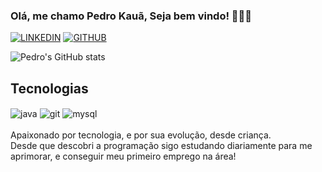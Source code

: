 
### **Olá, me chamo Pedro Kauã, Seja bem vindo!** 👋👨‍💻

[![LINKEDIN](https://img.shields.io/badge/LinkedIn-0077B5?style=for-the-badge&logo=linkedin&logoColor=white)](https://www.linkedin.com/in/pedro-kau%C3%A3-silva-dos-santos-52794226b/)
[![GITHUB](https://img.shields.io/badge/GitHub-100000?style=for-the-badge&logo=github&logoColor=white)](https://github.com/PedroKawan)

![Pedro's GitHub stats](https://github-readme-stats.vercel.app/api?username=PedroKawan&show_icons=true&theme=transparent)

## Tecnologias
<div style="display: inline_block">
<img align="center" alt="java" src="https://img.shields.io/badge/Java-ED8B00?style=for-the-badge&logo=openjdk&logoColor=white" />
<img align="center" alt="git" src="https://img.shields.io/badge/GIT-E44C30?style=for-the-badge&logo=git&logoColor=white" />
<img align="center" alt="mysql" src="https://img.shields.io/badge/MySQL-005C84?style=for-the-badge&logo=mysql&logoColor=white"/>
<img align="center" alt="" src="" />
</div><br>

<html>
Apaixonado por tecnologia, e por sua evolução, desde criança.<br>
Desde que descobri a programação sigo estudando diariamente para me aprimorar, e conseguir meu primeiro emprego na área!
</html>
